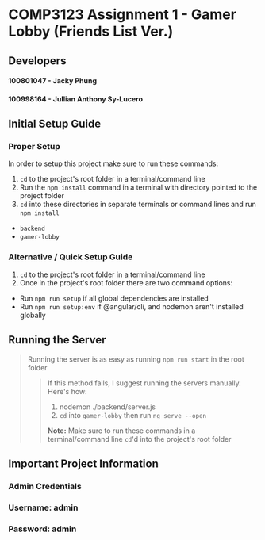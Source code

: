 COMP3123 Assignment 1 - Gamer Lobby (Friends List Ver.)
======
## Developers
#### 100801047 - Jacky Phung
#### 100998164 - Jullian Anthony Sy-Lucero
## Initial Setup Guide
### Proper Setup
In order to setup this project make sure to run these commands:
1. `cd` to the project's root folder in a terminal/command line
2. Run the `npm install` command in a terminal with directory pointed to the project folder
3. `cd` into these directories in separate terminals or command lines and run `npm install`
  * `backend`
  * `gamer-lobby`

### Alternative / Quick Setup Guide
1. `cd` to the project's root folder in a terminal/command line
2. Once in the project's root folder there are two command options:
  * Run `npm run setup` if all global dependencies are installed
  * Run `npm run setup:env` if @angular/cli, and nodemon aren't installed globally

## Running the Server
> Running the server is as easy as running `npm run start` in the root folder
>> If this method fails, I suggest running the servers manually. Here's how:
>> 1. nodemon ./backend/server.js
>> 2. `cd` into `gamer-lobby` then run `ng serve --open`
>> 
>> **Note:** Make sure to run these commands in a terminal/command line `cd`'d into the project's root folder

## Important Project Information
### Admin Credentials
### Username: admin
### Password: admin